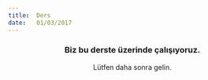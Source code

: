 ```yaml
---
title:  Ders
date:   01/03/2017
---
```


### <center>Biz bu derste üzerinde çalışıyoruz.</center>
<center>Lütfen daha sonra gelin.</center>